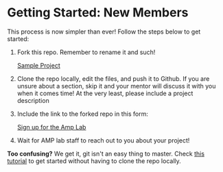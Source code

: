 # Getting Started: New Members

This process is now simpler than ever! Follow the steps below to get started:

1. Fork this repo. Remember to rename it and such!

    <a class="btn" href="https://github.com/Amp-Lab-at-VT/SampleProject/fork" >Sample Project</a>

2. Clone the repo locally, edit the files, and push it to Github. If you are unsure about a section, skip it and your mentor will discuss it with you when it comes time! At the very least, please include a project description

3. Include the link to the forked repo in this form:

    <a class="btn" href="https://forms.gle/XZtVwm5prgZkJmnF6" >Sign up for the Amp Lab</a>

4. Wait for AMP lab staff to reach out to you about your project!

**Too confusing?** We get it, git isn't an easy thing to master. Check [this tutorial](/beginners_guide)</a> to get started without having to clone the repo locally.
